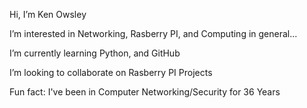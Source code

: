 Hi, I’m Ken Owsley

I’m interested in Networking, Rasberry PI, and Computing in general...

I’m currently learning Python, and GitHub

I’m looking to collaborate on Rasberry PI Projects
  
Fun fact: I've been in Computer Networking/Security for 36 Years
